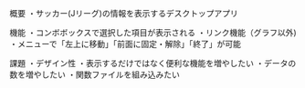 概要
・サッカー(Jリーグ)の情報を表示するデスクトップアプリ

機能
・コンボボックスで選択した項目が表示される
・リンク機能（グラフ以外)
・メニューで「左上に移動」「前面に固定・解除」「終了」が可能

課題
・デザイン性
・表示するだけではなく便利な機能を増やしたい
・データの数を増やしたい
・関数ファイルを組み込みたい
